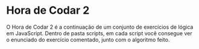 # Hora de Codar 2

O Hora de Codar 2 é a continuação de um conjunto de exercícios de lógica em JavaScript. Dentro de pasta scripts, em cada script você consegue ver o enunciado do exercício comentado, junto com o algoritmo feito.